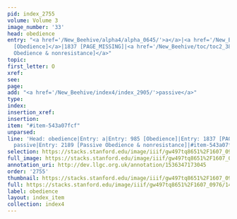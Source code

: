```yaml
---
pid: index_2755
volume: Volume 3
image_number: '33'
head: obedience
entry: "<a href='/New_Beehive/alpha4/alpha_0645/'>a</a>|<a href='/New_Beehive/toc/toc2_183/'>985
  [Obedience]</a>|1837 [PAGE_MISSING]|<a href='/New_Beehive/toc/toc2_384/'>2189 [Passive
  Obedience & nonresistance]</a>"
topic: 
first_letter: O
xref: 
see: 
page: 
add: "<a href='/New_Beehive/index4/index_2905/'>passive</a>"
type: 
index: 
insertion_xref: 
insertion: 
item: "#item-543a07fcf"
unparsed: 
line: 'Head: obedience|Entry: a|Entry: 985 [Obedience]|Entry: 1837 [PAGE_MISSING]|Add:
  passive|Entry: 2189 [Passive Obedience & nonresistance]|#item-543a07fcf'
selection: https://stacks.stanford.edu/image/iiif/gw497tq8651%2F1607_0976/147,1643,787,258/full/0/default.jpg
full_image: https://stacks.stanford.edu/image/iiif/gw497tq8651%2F1607_0976/full/full/0/default.jpg
annotation_uri: http://dev.llgc.org.uk/annotation/1536347173045
order: '2755'
thumbnail: https://stacks.stanford.edu/image/iiif/gw497tq8651%2F1607_0976/147,1643,787,258/150,/0/default.jpg
full: https://stacks.stanford.edu/image/iiif/gw497tq8651%2F1607_0976/147,1643,787,258/full/0/default.jpg
label: obedience
layout: index_item
collection: index4
---
```

